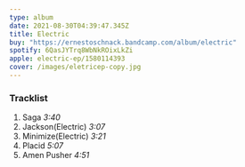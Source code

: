 ```yaml
---
type: album
date: 2021-08-30T04:39:47.345Z
title: Electric
buy: "https://ernestoschnack.bandcamp.com/album/electric"
spotify: 6QasJYTrq8WbNkROixLkZi
apple: electric-ep/1580114393
cover: /images/eletricep-copy.jpg
---
```


### Tracklist

1. Saga _3:40_
2. Jackson(Electric) _3:07_
3. Minimize(Electric) _3:21_
4. Placid _5:07_
5. Amen Pusher _4:51_
